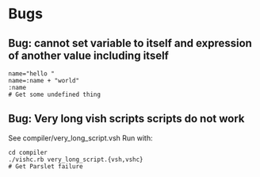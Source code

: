 # Bugs

## Bug: cannot set variable to itself and expression of another value including itself

```
name="hello "
name=:name + "world"
:name
# Get some undefined thing
```
## Bug: Very long vish scripts scripts do not work

See compiler/very_long_script.vsh
Run with:

```
cd compiler
./vishc.rb very_long_script.{vsh,vshc}
# Get Parslet failure
```
